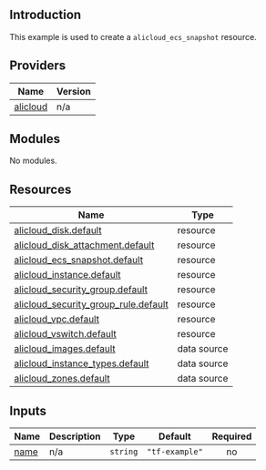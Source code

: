 ## Introduction

This example is used to create a `alicloud_ecs_snapshot` resource.

<!-- BEGIN_TF_DOCS -->
## Providers

| Name | Version |
|------|---------|
| <a name="provider_alicloud"></a> [alicloud](#provider\_alicloud) | n/a |

## Modules

No modules.

## Resources

| Name | Type |
|------|------|
| [alicloud_disk.default](https://registry.terraform.io/providers/aliyun/alicloud/latest/docs/resources/disk) | resource |
| [alicloud_disk_attachment.default](https://registry.terraform.io/providers/aliyun/alicloud/latest/docs/resources/disk_attachment) | resource |
| [alicloud_ecs_snapshot.default](https://registry.terraform.io/providers/aliyun/alicloud/latest/docs/resources/ecs_snapshot) | resource |
| [alicloud_instance.default](https://registry.terraform.io/providers/aliyun/alicloud/latest/docs/resources/instance) | resource |
| [alicloud_security_group.default](https://registry.terraform.io/providers/aliyun/alicloud/latest/docs/resources/security_group) | resource |
| [alicloud_security_group_rule.default](https://registry.terraform.io/providers/aliyun/alicloud/latest/docs/resources/security_group_rule) | resource |
| [alicloud_vpc.default](https://registry.terraform.io/providers/aliyun/alicloud/latest/docs/resources/vpc) | resource |
| [alicloud_vswitch.default](https://registry.terraform.io/providers/aliyun/alicloud/latest/docs/resources/vswitch) | resource |
| [alicloud_images.default](https://registry.terraform.io/providers/aliyun/alicloud/latest/docs/data-sources/images) | data source |
| [alicloud_instance_types.default](https://registry.terraform.io/providers/aliyun/alicloud/latest/docs/data-sources/instance_types) | data source |
| [alicloud_zones.default](https://registry.terraform.io/providers/aliyun/alicloud/latest/docs/data-sources/zones) | data source |

## Inputs

| Name | Description | Type | Default | Required |
|------|-------------|------|---------|:--------:|
| <a name="input_name"></a> [name](#input\_name) | n/a | `string` | `"tf-example"` | no |
<!-- END_TF_DOCS -->    